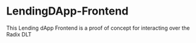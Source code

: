 # LendingDApp-Frontend
This Lending dApp Frontend is a proof of concept for interacting over the Radix DLT 
